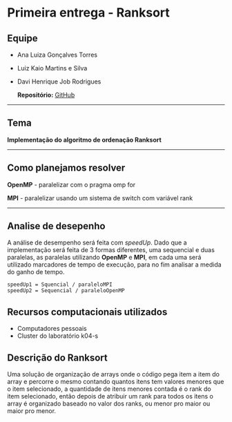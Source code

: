 # **Primeira entrega - Ranksort**

## Equipe

- Ana Luiza Gonçalves Torres
- Luiz Kaio Martins e Silva
- Davi Henrique Job Rodrigues
  
    **Repositório:** [GitHub](https://github.com/davi-job/Concorrente-Projeto/) 
---
## Tema

 **Implementação do algoritmo de ordenação Ranksort**

---
## Como planejamos resolver
**OpenMP** - paralelizar com o pragma omp for

**MPI** - paralelizar usando um sistema de switch com variável rank

---
## Analise de desepenho

A análise de desempenho será feita com _speedUp_. Dado que a implementação será feita de 3 formas diferentes, uma sequencial e duas paralelas, as paralelas utilizando **OpenMP** e **MPI**, em cada uma será utilizado marcadores de tempo de execução, para no fim analisar a medida do ganho de tempo.
    
    speedUp1 = Squencial / paraleloMPI
    speedUp2 = Sequencial / paraleloOpenMP

## Recursos computacionais utilizados

- Computadores pessoais
- Cluster do laboratório k04-s

## Descrição do Ranksort

Uma solução de organização de arrays onde o código pega item a item do array e percorre o mesmo contando quantos itens tem valores menores que o item selecionado, a quantidade de itens menores contada é o rank do item selecionado, então depois de atribuir um rank para todos os itens o array é organizado baseado no valor dos ranks, ou menor pro maior ou maior pro menor.